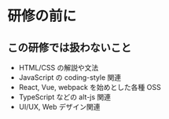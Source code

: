 # 研修の前に

## この研修では扱わないこと

- HTML/CSS の解説や文法
- JavaScript の coding-style 関連
- React, Vue, webpack を始めとした各種 OSS
- TypeScript などの alt-js 関連
- UI/UX, Web デザイン関連
